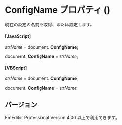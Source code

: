 # ConfigName プロパティ ()

現在の設定の名前を取得、または設定します。

#### \[JavaScript\]

_strName_ = document. **ConfigName;**

document. **ConfigName** = _strName_;

#### \[VBScript\]

_strName_ = document. **ConfigName**

document. **ConfigName** = _strName_

## バージョン

EmEditor Professional Version 4.00 以上で利用できます。
